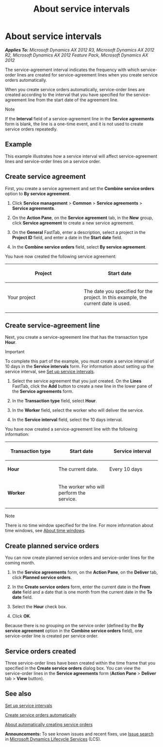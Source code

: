 ﻿---
title: About service intervals
TOCTitle: About service intervals
ms:assetid: e565dc20-334b-40f2-b0b2-129a6fb6af96
ms:mtpsurl: https://technet.microsoft.com/en-us/library/Aa573169(v=AX.60)
ms:contentKeyID: 36059790
ms.date: 05/02/2014
mtps_version: v=AX.60
---

# About service intervals 


_**Applies To:** Microsoft Dynamics AX 2012 R3, Microsoft Dynamics AX 2012 R2, Microsoft Dynamics AX 2012 Feature Pack, Microsoft Dynamics AX 2012_

The service-agreement interval indicates the frequency with which service-order lines are created for service-agreement lines when you create service orders automatically.

When you create service orders automatically, service-order lines are created according to the interval that you have specified for the service-agreement line from the start date of the agreement line.


> [!NOTE]
> <P>If the <STRONG>Interval</STRONG> field of a service-agreement line in the <STRONG>Service agreements</STRONG> form is blank, the line is a one-time event, and it is not used to create service orders repeatedly.</P>



## Example

This example illustrates how a service interval will affect service-agreement lines and service-order lines on a service order.

## Create service agreement

First, you create a service agreement and set the **Combine service orders** option to **By service agreement**.

1.  Click **Service management** \> **Common** \> **Service agreements** \> **Service agreements**.

2.  On the **Action Pane**, on the **Service agreement** tab, in the **New** group, click **Service agreement** to create a new service agreement.

3.  On the **General** FastTab, enter a description, select a project in the **Project ID** field, and enter a date in the **Start date** field.

4.  In the **Combine service orders** field, select **By service agreement**.

You have now created the following service agreement:

<table>
<colgroup>
<col style="width: 50%" />
<col style="width: 50%" />
</colgroup>
<thead>
<tr class="header">
<th><p>Project</p></th>
<th><p>Start date</p></th>
</tr>
</thead>
<tbody>
<tr class="odd">
<td><p>Your project</p></td>
<td><p>The date you specified for the project. In this example, the current date is used.</p></td>
</tr>
</tbody>
</table>


## Create service-agreement line

Next, you create a service-agreement line that has the transaction type **Hour**.


> [!IMPORTANT]
> <P>To complete this part of the example, you must create a service interval of 10 days in the <STRONG>Service intervals</STRONG> form. For information about setting up the service interval, see <A href="set-up-service-intervals.md">Set up service intervals</A>.</P>



1.  Select the service agreement that you just created. On the **Lines** FastTab, click the **Add** button to create a new line in the lower pane of the **Service agreements** form.

2.  In the **Transaction type** field, select **Hour**.

3.  In the **Worker** field, select the worker who will deliver the service.

4.  In the **Service interval** field, select the 10 days interval.

You have now created a service-agreement line with the following information:

<table>
<colgroup>
<col style="width: 33%" />
<col style="width: 33%" />
<col style="width: 33%" />
</colgroup>
<thead>
<tr class="header">
<th><p>Transaction type</p></th>
<th><p>Start date</p></th>
<th><p>Service interval</p></th>
</tr>
</thead>
<tbody>
<tr class="odd">
<td><p><strong>Hour</strong></p></td>
<td><p>The current date.</p></td>
<td><p>Every 10 days</p></td>
</tr>
<tr class="even">
<td><p><strong>Worker</strong></p></td>
<td><p>The worker who will perform the service.</p></td>
<td><p></p></td>
</tr>
</tbody>
</table>



> [!NOTE]
> <P>There is no time window specified for the line. For more information about time windows, see <A href="about-time-windows.md">About time windows</A>.</P>



## Create planned service orders

You can now create planned service orders and service-order lines for the coming month.

1.  In the **Service agreements** form, on the **Action Pane**, on the **Deliver** tab, click **Planned service orders**.

2.  In the **Create service orders** form, enter the current date in the **From date** field and a date that is one month from the current date in the **To date** field.

3.  Select the **Hour** check box.

4.  Click **OK**.

Because there is no grouping on the service order (defined by the **By service agreement** option in the **Combine service orders** field), one service-order line is created per service order.

## Service orders created

Three service-order lines have been created within the time frame that you specified in the **Create service orders** dialog box. You can view the service-order lines in the **Service agreements** form (**Action Pane** \> **Deliver** tab \> **View** button).

## See also

[Set up service intervals](set-up-service-intervals.md)

[Create service orders automatically](create-service-orders-automatically.md)

[About automatically creating service orders](about-automatically-creating-service-orders.md)

  
**Announcements:** To see known issues and recent fixes, use [Issue search](http://go.microsoft.com/fwlink/?linkid=389258) in [Microsoft Dynamics Lifecycle Services](http://go.microsoft.com/fwlink/?linkid=306505) (LCS).

